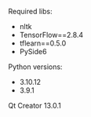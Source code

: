 Required libs:
<ul>
<li>nltk</li>
<li>TensorFlow==2.8.4</li>
<li>tflearn==0.5.0</li>
<li>PySide6</li>
</ul>
<div></div>
Python versions:
<ul>
<li>3.10.12</li>
<li>3.9.1</li>
</ul>
<div></div>
Qt Creator 13.0.1
